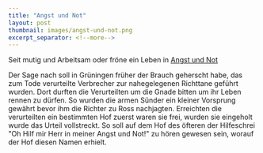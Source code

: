 ```yaml
---
title: "Angst und Not"
layout: post
thumbnail: images/angst-und-not.png
excerpt_separator: <!--more-->
---
```


Seit mutig und Arbeitsam oder fröne ein Leben in [Angst und Not](https://s.geo.admin.ch/i006zvgfrm13)

Der Sage nach soll in Grüningen früher der Brauch geherscht habe, das zum Tode verurteilte Verbrecher zur nahegelegenen Richttane geführt wurden. Dort durften die Verurteilten  um die Gnade bitten um ihr Leben rennen zu dürfen. So wurden die armen Sünder ein kleiner Vorsprung gewährt bevor ihm die Richter zu Ross nachjagten. Erreichten die verurteilten ein bestimmten Hof zuerst waren sie frei, wurden sie eingeholt wurde das Urteil vollstreckt. So soll auf dem Hof des öfteren der Hilfeschrei "Oh Hilf mir Herr in meiner Angst und Not!" zu hören gewesen sein, worauf der Hof diesen Namen erhielt. 

<!--more-->
